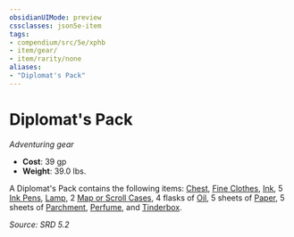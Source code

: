 ```yaml
---
obsidianUIMode: preview
cssclasses: json5e-item
tags:
- compendium/src/5e/xphb
- item/gear/
- item/rarity/none
aliases: 
- "Diplomat's Pack"
---
```

# Diplomat's Pack
*Adventuring gear*  

- **Cost**: 39 gp
- **Weight**: 39.0 lbs.

A Diplomat's Pack contains the following items: [Chest](chest-xphb.md), [Fine Clothes](fine-clothes-xphb.md), [Ink](ink-xphb.md), 5 [Ink Pens](ink-pen-xphb.md), [Lamp](lamp-xphb.md), 2 [Map or Scroll Cases](map-or-scroll-case-xphb.md), 4 flasks of [Oil](oil-xphb.md), 5 sheets of [Paper](paper-xphb.md), 5 sheets of [Parchment](parchment-xphb.md), [Perfume](perfume-xphb.md), and [Tinderbox](tinderbox-xphb.md).

*Source: SRD 5.2*